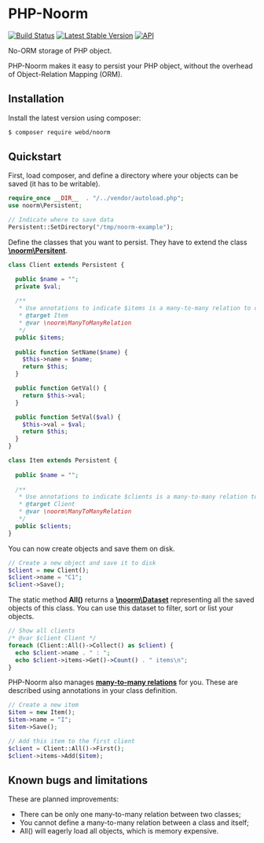 # PHP-Noorm
[![Build Status](https://travis-ci.org/tdebatty/php-noorm.svg?branch=master)](https://travis-ci.org/tdebatty/php-noorm) [![Latest Stable Version](https://img.shields.io/packagist/v/webd/noorm.svg)](https://packagist.org/packages/webd/noorm) [![API](http://api123.io/api123-head.svg)](http://api123.io/api/PHP-Noorm/head/index.html)

No-ORM storage of PHP object.

PHP-Noorm makes it easy to persist your PHP object, without the overhead of Object-Relation Mapping (ORM).

## Installation
Install the latest version using composer:

```bash
$ composer require webd/noorm
```

## Quickstart

First, load composer, and define a directory where your objects can be saved (it has to be writable).
```php
require_once __DIR__  . "/../vendor/autoload.php";
use noorm\Persistent;

// Indicate where to save data
Persistent::SetDirectory("/tmp/noorm-example");
```

Define the classes that you want to persist. They have to extend the class [**\noorm\Persitent**](./doc/persistent.md).
```php
class Client extends Persistent {

  public $name = "";
  private $val;
  
  /**
   * Use annotations to indicate $items is a many-to-many relation to class Item
   * @target Item
   * @var \noorm\ManyToManyRelation
   */
  public $items;
  
  public function SetName($name) {
    $this->name = $name;
    return $this;
  }

  public function GetVal() {
    return $this->val;
  }

  public function SetVal($val) {
    $this->val = $val;
    return $this;
  }
}

class Item extends Persistent {
  
  public $name = "";
  
  /**
   * Use annotations to indicate $clients is a many-to-many relation to Client
   * @target Client
   * @var \noorm\ManyToManyRelation
   */
  public $clients;
}
```

You can now create objects and save them on disk.
```php
// Create a new object and save it to disk
$client = new Client();
$client->name = "C1";
$client->Save();
```

The static method **All()** returns a [**\noorm\Dataset**](./doc/dataset.md) representing all the saved objects of this class. You can use this dataset to filter, sort or list your objects.
```php
// Show all clients
/* @var $client Client */
foreach (Client::All()->Collect() as $client) {
  echo $client->name . " : ";
  echo $client->items->Get()->Count() . " items\n";
}
```

PHP-Noorm also manages [**many-to-many relations**](./doc/many-to-many.md) for you. These are described using annotations in your class definition.
```php
// Create a new item
$item = new Item();
$item->name = "I";
$item->Save();

// Add this item to the first client
$client = Client::All()->First();
$client->items->Add($item);
```

## Known bugs and limitations

These are planned improvements:
- There can be only one many-to-many relation between two classes;
- You cannot define a many-to-many relation between a class and itself;
- All() will eagerly load all objects, which is memory expensive.
